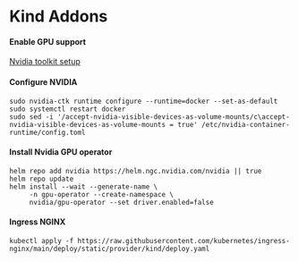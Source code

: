# Kind Addons

#### Enable GPU support
[Nvidia toolkit setup](https://docs.nvidia.com/datacenter/cloud-native/container-toolkit/latest/install-guide.html)

#### Configure NVIDIA
```
sudo nvidia-ctk runtime configure --runtime=docker --set-as-default
sudo systemctl restart docker
sudo sed -i '/accept-nvidia-visible-devices-as-volume-mounts/c\accept-nvidia-visible-devices-as-volume-mounts = true' /etc/nvidia-container-runtime/config.toml

```

#### Install Nvidia GPU operator
```
helm repo add nvidia https://helm.ngc.nvidia.com/nvidia || true
helm repo update
helm install --wait --generate-name \
     -n gpu-operator --create-namespace \
     nvidia/gpu-operator --set driver.enabled=false
```

#### Ingress NGINX
```
kubectl apply -f https://raw.githubusercontent.com/kubernetes/ingress-nginx/main/deploy/static/provider/kind/deploy.yaml

```

